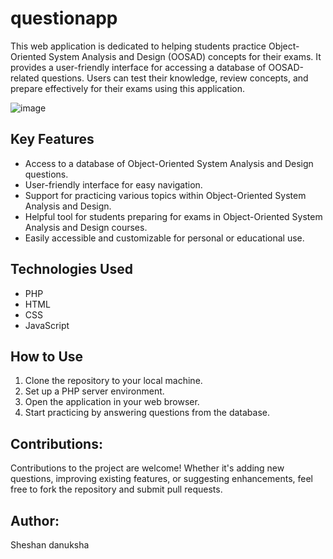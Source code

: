 # questionapp
 This web application is dedicated to helping students practice Object-Oriented System Analysis and Design (OOSAD) concepts for their exams. It provides a user-friendly interface for accessing a database of OOSAD-related questions. Users can test their knowledge, review concepts, and prepare effectively for their exams using this application.

![image](https://github.com/Sheshan-Danuksha/questionapp/assets/132013463/0b796a66-7cff-44b2-b50f-811e18c02677)


## Key Features
- Access to a database of Object-Oriented System Analysis and Design questions.
- User-friendly interface for easy navigation.
- Support for practicing various topics within Object-Oriented System Analysis and Design.
- Helpful tool for students preparing for exams in Object-Oriented System Analysis and Design courses.
- Easily accessible and customizable for personal or educational use.

## Technologies Used
- PHP
- HTML
- CSS
- JavaScript

## How to Use
1. Clone the repository to your local machine.
2. Set up a PHP server environment.
3. Open the application in your web browser.
4. Start practicing by answering questions from the database.

## Contributions:
Contributions to the project are welcome! Whether it's adding new questions, improving existing features, or suggesting enhancements, feel free to fork the repository and submit pull requests.



## Author:
Sheshan danuksha
